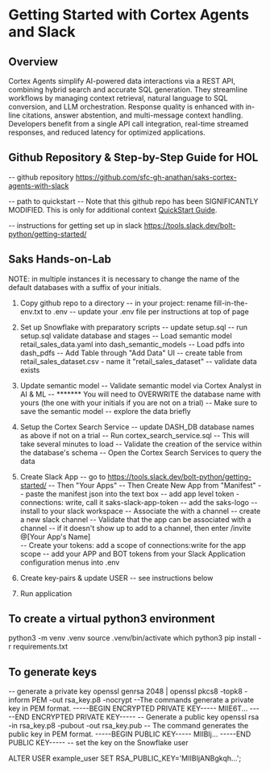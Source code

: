 # Getting Started with Cortex Agents and Slack

## Overview

Cortex Agents simplify AI-powered data interactions via a REST API, combining hybrid search and accurate SQL generation. They streamline workflows by managing context retrieval, natural language to SQL conversion, and LLM orchestration. Response quality is enhanced with in-line citations, answer abstention, and multi-message context handling. Developers benefit from a single API call integration, real-time streamed responses, and reduced latency for optimized applications.

## Github Repository & Step-by-Step Guide for HOL
-- github repository
https://github.com/sfc-gh-anathan/saks-cortex-agents-with-slack 

-- path to quickstart
-- Note that this github repo has been SIGNIFICANTLY MODIFIED. This is only for additional context
[QuickStart Guide](https://quickstarts.snowflake.com/guide/integrate_snowflake_cortex_agents_with_slack/index.html).

-- instructions for getting set up in slack
https://tools.slack.dev/bolt-python/getting-started/ 

## Saks Hands-on-Lab

NOTE: in multiple instances it is necessary to change the name of the default databases with a suffix of your initials.

1. Copy github repo to a directory
    -- in your project: rename fill-in-the-env.txt to .env
    -- update your .env file per instructions at top of page

2. Set up Snowflake with preparatory scripts
    -- update setup.sql
    -- run setup.sql
        validate database and stages
    -- Load semantic model retail_sales_data.yaml into dash_semantic_models
    -- Load pdfs into dash_pdfs
    -- Add Table through "Add Data" UI
        -- create table from retail_sales_dataset.csv - name it "retail_sales_dataset"
        -- validate data exists

3. Update semantic model
    -- Validate semantic model via Cortex Analyst in AI & ML
    -- *******  You will need to OVERWRITE the database name with yours (the one with your initials if you are not on a trial)
    -- Make sure to save the semantic model
    -- explore the data briefly

4. Setup the Cortex Search Service
    -- update DASH_DB database names as above if not on a trial
    -- Run cortex_search_service.sql
        -- This will take several minutes to load
    -- Validate the creation of the service within the database's schema
    -- Open the Cortex Search Services to query the data

5. Create Slack App 
    -- go to https://tools.slack.dev/bolt-python/getting-started/
    -- Then "Your Apps"
    -- Then Create New App from "Manifest"
        -- paste the manifest json into the text box 
        -- add app level token - connections: write, call it saks-slack-app-token
        -- add the saks-logo
        -- install to your slack workspace
    -- Associate the with a channel
        -- create a new slack channel
        -- Validate that the app can be associated with a channel
            -- if it doesn't show up to add to a channel, then enter /invite @[Your App's Name]        
    -- Create your tokens: 
        add a scope of connections:write for the app scope
    -- add your APP and BOT tokens from your Slack Application configuration menus into .env

6. Create key-pairs & update USER
    -- see instructions below

7. Run application


## To create a virtual python3 environment
python3 -m venv .venv
source .venv/bin/activate
which python3
pip install -r requirements.txt


## To generate keys
-- generate a private key
openssl genrsa 2048 | openssl pkcs8 -topk8 -inform PEM -out rsa_key.p8 -nocrypt
--The commands generate a private key in PEM format.
-----BEGIN ENCRYPTED PRIVATE KEY-----
MIIE6T...
-----END ENCRYPTED PRIVATE KEY-----
-- Generate a public key
openssl rsa -in rsa_key.p8 -pubout -out rsa_key.pub
-- The command generates the public key in PEM format.
-----BEGIN PUBLIC KEY-----
MIIBIj...
-----END PUBLIC KEY-----
-- set the key on the Snowflake user

ALTER USER example_user SET RSA_PUBLIC_KEY='MIIBIjANBgkqh...';

